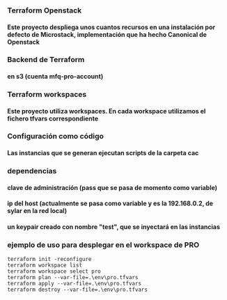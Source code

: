 ### Terraform Openstack

#### Este proyecto despliega unos cuantos recursos en una instalación por defecto de Microstack, implementación que ha hecho Canonical de Openstack

### Backend de Terraform

#### en s3 (cuenta mfq-pro-account)

### Terraform workspaces

#### Este proyecto utiliza workspaces. En cada workspace utilizamos el fichero tfvars correspondiente

### Configuración como código

#### Las instancias que se generan ejecutan scripts de la carpeta cac

### dependencias

#### clave de administración (pass que se pasa de momento como variable)
#### ip del host (actualmente se pasa como variable y es la 192.168.0.2, de sylar en la red local)
#### un keypair creado con nombre "test", que se inyectará en las instancias

### ejemplo de uso para desplegar en el workspace de PRO

```
terraform init -reconfigure
terraform workspace list
terraform workspace select pro
terraform plan --var-file=.\env\pro.tfvars
terraform apply --var-file=.\env\pro.tfvars
terraform destroy --var-file=.\env\pro.tfvars
```